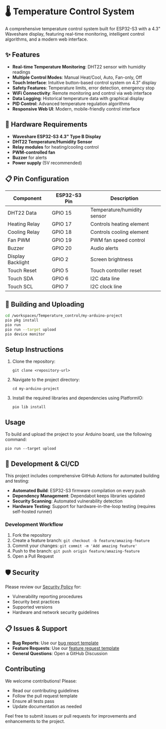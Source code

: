 # 🌡️ Temperature Control System

A comprehensive temperature control system built for ESP32-S3 with a 4.3" Waveshare display, featuring real-time monitoring, intelligent control algorithms, and a modern web interface.

## ✨ Features

- **Real-time Temperature Monitoring**: DHT22 sensor with humidity readings
- **Multiple Control Modes**: Manual Heat/Cool, Auto, Fan-only, Off
- **Touch Interface**: Intuitive button-based control system on 4.3" display
- **Safety Features**: Temperature limits, error detection, emergency stop
- **WiFi Connectivity**: Remote monitoring and control via web interface
- **Data Logging**: Historical temperature data with graphical display
- **PID Control**: Advanced temperature regulation algorithms
- **Responsive Web UI**: Modern, mobile-friendly control interface

## 🔧 Hardware Requirements

- **Waveshare ESP32-S3 4.3" Type B Display**
- **DHT22 Temperature/Humidity Sensor**
- **Relay modules** for heating/cooling control
- **PWM-controlled fan**
- **Buzzer** for alerts
- **Power supply** (5V recommended)

## 📋 Pin Configuration

| Component | ESP32-S3 Pin | Description |
|-----------|--------------|-------------|
| DHT22 Data | GPIO 15 | Temperature/humidity sensor |
| Heating Relay | GPIO 17 | Controls heating element |
| Cooling Relay | GPIO 18 | Controls cooling element |
| Fan PWM | GPIO 19 | PWM fan speed control |
| Buzzer | GPIO 20 | Audio alerts |
| Display Backlight | GPIO 2 | Screen brightness |
| Touch Reset | GPIO 5 | Touch controller reset |
| Touch SDA | GPIO 6 | I2C data line |
| Touch SCL | GPIO 7 | I2C clock line |

## 🚀 Building and Uploading

```bash
cd /workspaces/Temperature_control/my-arduino-project
pio pkg install
pio run
pio run --target upload
pio device monitor
```

## Setup Instructions
1. Clone the repository:
   ```
   git clone <repository-url>
   ```
2. Navigate to the project directory:
   ```
   cd my-arduino-project
   ```
3. Install the required libraries and dependencies using PlatformIO:
   ```
   pio lib install
   ```

## Usage
To build and upload the project to your Arduino board, use the following command:
```
pio run --target upload
```

## 🔧 Development & CI/CD

This project includes comprehensive GitHub Actions for automated building and testing:

- **Automated Build**: ESP32-S3 firmware compilation on every push
- **Dependency Management**: Dependabot keeps libraries updated
- **Security Scanning**: Automated vulnerability detection
- **Hardware Testing**: Support for hardware-in-the-loop testing (requires self-hosted runner)

### Development Workflow
1. Fork the repository
2. Create a feature branch: `git checkout -b feature/amazing-feature`
3. Commit your changes: `git commit -m 'Add amazing feature'`
4. Push to the branch: `git push origin feature/amazing-feature`
5. Open a Pull Request

## 🛡️ Security

Please review our [Security Policy](.github/SECURITY.md) for:
- Vulnerability reporting procedures
- Security best practices
- Supported versions
- Hardware and network security guidelines

## 📋 Issues & Support

- **Bug Reports**: Use our [bug report template](.github/ISSUE_TEMPLATE/bug_report.yml)
- **Feature Requests**: Use our [feature request template](.github/ISSUE_TEMPLATE/feature_request.yml)
- **General Questions**: Open a GitHub Discussion

## Contributing
We welcome contributions! Please:
- Read our contributing guidelines
- Follow the pull request template
- Ensure all tests pass
- Update documentation as needed

Feel free to submit issues or pull requests for improvements and enhancements to the project.